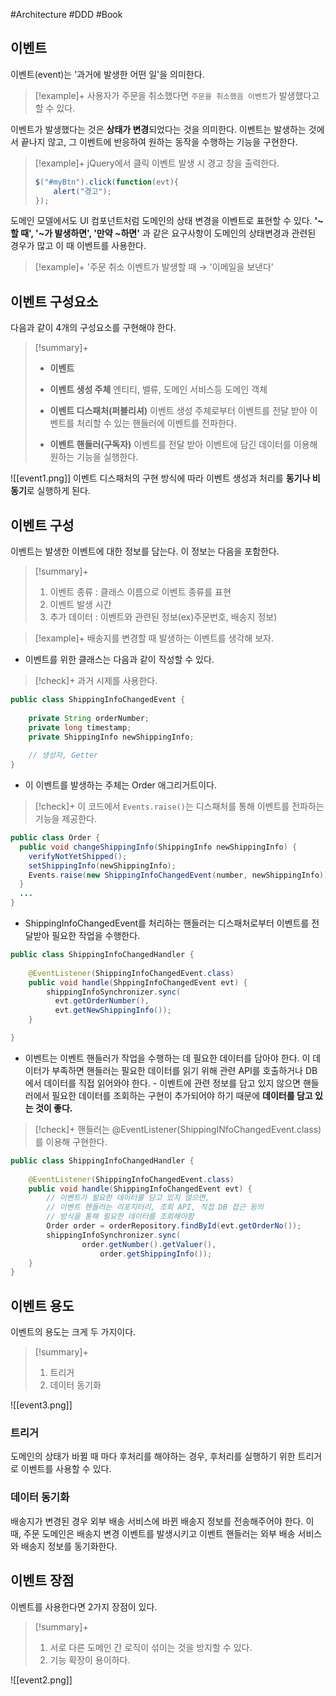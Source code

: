 #Architecture #DDD #Book

## 이벤트
이벤트(event)는 '과거에 발생한 어떤 일'을 의미한다.

> [!example]+ 
> 사용자가 주문을 취소했다면 `주문을 취소했음 이벤트`가 발생했다고 할 수 있다.

이벤트가 발생했다는 것은 **상태가 변경**되었다는 것을 의미한다.
이벤트는 발생하는 것에서 끝나지 않고, 그 이벤트에 반응하여 원하는 동작을 수행하는 기능을 구현한다.

> [!example]+ 
> jQuery에서 클릭 이벤트 발생 시 경고 창을 출력한다.
> 
> ```javascript
> $("#myBtn").click(function(evt){
>     alert("경고");
> });
> ```

도메인 모델에서도 UI 컴포넌트처럼 도메인의 상태 변경을 이벤트로 표현할 수 있다. 
**'~할 때', '~가 발생하면', '만약 ~하면'** 과 같은 요구사항이 도메인의 상태변경과 관련된 경우가 많고 이 때 이벤트를 사용한다.

> [!example]+ 
> '주문 취소 이벤트가 발생할 때 → '이메일을 보낸다'

## 이벤트 구성요소
다음과 같이 4개의 구성요소를 구현해야 한다.

> [!summary]+ 
> + **이벤트**
> 
> + **이벤트 생성 주체** 
> 엔티티, 밸류, 도메인 서비스등 도메인 객체
>
> + **이벤트 디스패처(퍼블리셔)**
> 이벤트 생성 주체로부터 이벤트를 전달 받아 이벤트를 처리할 수 있는 핸들러에 이벤트를 전파한다.
> 
> + **이벤트 핸들러(구독자)**
> 이벤트를 전달 받아 이벤트에 담긴 데이터를 이용해 원하는 기능을 실행한다.


![[event1.png]]
이벤트 디스패처의 구현 방식에 따라 이벤트 생성과 처리를 **동기나 비동기**로 실행하게 된다.

## 이벤트 구성
이벤트는 발생한 이벤트에 대한 정보를 담는다. 이 정보는 다음을 포함한다.

> [!summary]+ 
> 1. 이벤트 종류 : 클래스 이름으로 이벤트 종류를 표현
> 2. 이벤트 발생 시간
> 3. 추가 데이터 : 이벤트와 관련된 정보(ex)주문번호, 배송지 정보)

> [!example]+ 
> 배송지를 변경할 때 발생하는 이벤트를 생각해 보자.

+ 이벤트를 위한 클래스는 다음과 같이 작성할 수 있다.
> [!check]+ 
> 과거 시제를 사용한다.
```java
public class ShippingInfoChangedEvent {
    
    private String orderNumber;
    private long timestamp;
    private ShippingInfo newShippingInfo;
    
    // 생성자, Getter
}
```

+ 이 이벤트를 발생하는 주체는 Order 애그리거트이다.
> [!check]+ 
> 이 코드에서 `Events.raise()`는 디스패처를 통해 이벤트를 전파하는 기능을 제공한다.
```java
public class Order {
  public void changeShippingInfo(ShippingInfo newShippingInfo) {
    verifyNotYetShipped();
    setShippingInfo(newShippingInfo);
    Events.raise(new ShippingInfoChangedEvent(number, newShippingInfo));
  }
  ...
}
```

+ ShippingInfoChangedEvent를 처리하는 핸들러는 디스패처로부터 이벤트를 전달받아 필요한 작업을 수행한다.
```java
public class ShippingInfoChangedHandler {
    
    @EventListener(ShippingInfoChangedEvent.class)
    public void handle(ShppingInfoChangedEvent evt) {
        shippingInfoSynchronizer.sync(
          evt.getOrderNumber(),
          evt.getNewShippingInfo());
    }

}
```

+ 이벤트는 이벤트 핸들러가 작업을 수행하는 데 필요한 데이터를 담아야 한다. 이 데이터가 부족하면 핸들러는 필요한 데이터를 읽기 위해 관련 API를 호출하거나 DB에서 데이터를 직접 읽어와야 한다. - 이벤트에 관련 정보를 담고 있지 않으면 핸들러에서 필요한 데이터를 조회하는 구현이 추가되어야 하기 때문에 **데이터를 담고 있는 것이 좋다.**
> [!check]+ 
> 핸들러는 @EventListener(ShippingINfoChangedEvent.class)를 이용해 구현한다.
```java
public class ShippingInfoChangedHandler {
    
    @EventListener(ShippingInfoChangedEvent.class)
    public void handle(ShippingInfoChangedEvent evt) {
        // 이벤트가 필요한 데이터를 담고 있지 않으면,
        // 이벤트 핸들러는 리포지터리, 조회 API, 직접 DB 접근 등의
        // 방식을 통해 필요한 데이터를 조회해야함
        Order order = orderRepository.findById(evt.getOrderNo());
        shippingInfoSynchronizer.sync(
        		order.getNumber().getValuer(),
                	order.getShippingInfo());
    }
}
```

## 이벤트 용도
이벤트의 용도는 크게 두 가지이다.

> [!summary]+ 
> 1. 트리거
> 2. 데이터 동기화

![[event3.png]]
### 트리거
도메인의 상태가 바뀔 때 마다 후처리를 해야하는 경우, 후처리를 실행하기 위한 트리거로 이벤트를 사용할 수 있다.

### 데이터 동기화
배송지가 변경된 경우 외부 배송 서비스에 바뀐 배송지 정보를 전송해주어야 한다. 이 때, 주문 도메인은 배송지 변경 이벤트를 발생시키고 이벤트 핸들러는 외부 배송 서비스와 배송지 정보를 동기화한다.



## 이벤트 장점
이벤트를 사용한다면 2가지 장점이 있다.

> [!summary]+ 
> 1. 서로 다른 도메인 간 로직이 섞이는 것을 방지할 수 있다.
> 2. 기능 확장이 용이하다.

![[event2.png]]